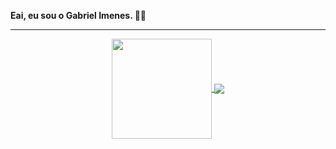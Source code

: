  **Eai, eu sou o Gabriel Imenes. 👨‍💻**

 <hr width = “1” size = “10”>
<p  align="center">
  <a href="https://github.com/imenesg">
  <img
        height="160"
        align="center" src="https://github-readme-stats.vercel.app/api?username=imenesg&show_icons=true&theme=dark&include_all_commits=true&count_private=true"/>
   
  <img align="center" src="https://github-readme-stats.vercel.app/api/top-langs/?username=imenesg&layout=compact&langs_count=7&theme=dark"/>
   </p>
  


